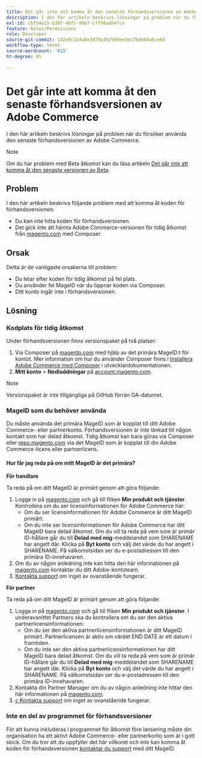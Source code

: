 ```yaml
---
title: Det går inte att komma åt den senaste förhandsversionen av Adobe Commerce
description: I den här artikeln beskrivs lösningar på problem när du försöker använda den senaste förhandsversionen av Adobe Commerce.
exl-id: cbf54a15-b307-4bfc-90b7-cff98aeb4fce
feature: Roles/Permissions
role: Developer
source-git-commit: 1d2e0c1b4a8e3d79a362500ee3ec7bde84a6ce0d
workflow-type: tm+mt
source-wordcount: '615'
ht-degree: 0%

---
```


# Det går inte att komma åt den senaste förhandsversionen av Adobe Commerce

I den här artikeln beskrivs lösningar på problem när du försöker använda den senaste förhandsversionen av Adobe Commerce.

>[!NOTE]
>
>Om du har problem med Beta åtkomst kan du läsa artikeln [Det går inte att komma åt den senaste versionen av Beta](/help/how-to/general/cannot-access-the-latest-beta-version.md).

## Problem

I den här artikeln beskrivs följande problem med att komma åt koden för förhandsversionen:

* Du kan inte hitta koden för förhandsversionen.
* Det gick inte att hämta Adobe Commerce-versionen för tidig åtkomst från [magento.com](https://account.magento.com/customer/account/login) med Composer.

## Orsak

Detta är de vanligaste orsakerna till problem:

* Du letar efter koden för tidig åtkomst på fel plats.
* Du använder fel MageID när du öppnar koden via Composer.
* Ditt konto ingår inte i förhandsversionen.

## Lösning

### Kodplats för tidig åtkomst

Under förhandsversionen finns versionspaket på två platser:

1. Via Composer på [magento.com](https://repo.magento.com/) med hjälp av det primära MageID:t för kontot. Mer information om hur du använder Composer finns i [Installera Adobe Commerce med Composer](https://devdocs.magento.com/guides/v2.3/install-gde/composer.html) i utvecklardokumentationen.
1. **Mitt konto** > **Nedladdningar** på [account.magento.com](https://account.magento.com/customer/account/login).

>[!NOTE]
>
>Versionspaket är inte tillgängliga på GitHub förrän GA-datumet.

### MageID som du behöver använda

Du måste använda det primära MageID som är kopplat till ditt Adobe Commerce- eller partnerkonto. Förhandsversionen är inte länkad till någon kontakt som har delad åtkomst. Tidig åtkomst kan bara göras via Composer eller [repo.magento.com](https://repo.magento.com/) via det MageID som är kopplat till din Adobe Commerce-licens eller partnerlicens.

#### Hur får jag reda på om mitt MageID är det primära?

**För handlare**

Ta reda på om ditt MageID är primärt genom att göra följande:

1. Logga in på [magento.com](https://account.magento.com/customer/account/login) och gå till fliken **Min produkt och tjänster**. Kontrollera om du ser licensinformationen för Adobe Commerce här:
   * Om du ser licensinformationen för Adobe Commerce är ditt MageID primärt.
   * Om du inte ser licensinformationen för Adobe Commerce har ditt MageID bara delad åtkomst. Om du vill ta reda på vem som är primär ID-hållare går du till **Delad med mig**-meddelandet som SHARENAME har angett där. Klicka på **Byt konto** och välj det värde du har angett i SHARENAME. På välkomstsidan ser du e-postadressen till den primära ID-innehavaren.
1. Om du av någon anledning inte kan hitta den här informationen på [magento.com](https://account.magento.com/customer/account/login) kontaktar du ditt Adobe-kontoteam.
1. [Kontakta support](/help/help-center-guide/help-center/magento-help-center-user-guide.md#submit-ticket) om inget av ovanstående fungerar.

**För partner**

Ta reda på om ditt MageID är primärt genom att göra följande:

1. Logga in på [magento.com](https://account.magento.com/customer/account/login) och gå till fliken **Min produkt och tjänster**. I underavsnittet Partners ska du kontrollera om du ser den aktiva partnerlicensinformationen:
   * Om du ser den aktiva partnerlicensinformationen är ditt MageID primärt. Partnerlicensen är aktiv om värdet END DATE är ett datum i framtiden.
   * Om du inte ser den aktiva partnerlicensinformationen har ditt MageID bara delad åtkomst. Om du vill ta reda på vem som är primär ID-hållare går du till **Delad med mig**-meddelandet som SHARENAME har angett där. Klicka på **Byt konto** och välj det värde du har angett i SHARENAME. På välkomstsidan ser du e-postadressen till den primära ID-innehavaren.
1. Kontakta din Partner Manager om du av någon anledning inte hittar den här informationen på [magento.com](https://account.magento.com/customer/account/login).
1. [с Kontakta support](/help/help-center-guide/help-center/magento-help-center-user-guide.md#submit-ticket) om inget av ovanstående fungerar.

### Inte en del av programmet för förhandsversioner

För att kunna inkluderas i programmet för åtkomst före lansering måste din organisation ha ett aktivt Adobe Commerce- eller partnerkonto som är i gott skick. Om du tror att du uppfyller det här villkoret och inte kan komma åt koden för förhandsversionen [kontaktar du support](/help/help-center-guide/help-center/magento-help-center-user-guide.md#submit-ticket) med ditt MageID.
